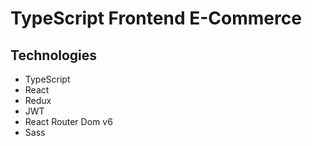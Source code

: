 # TypeScript Frontend E-Commerce

## Technologies

-   TypeScript
-   React
-   Redux
-   JWT
-   React Router Dom v6
-   Sass
